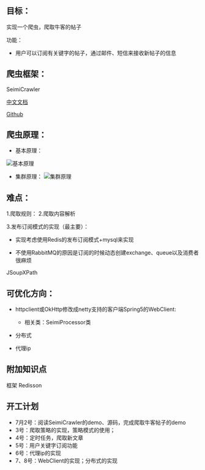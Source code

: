 ## 目标：

实现一个爬虫，爬取牛客的帖子

功能：

- 用户可以订阅有关键字的帖子，通过邮件、短信来接收新帖子的信息



## 爬虫框架：

SeimiCrawler

[中文文档](http://wiki.seimicrawler.org/#a1894e1210905b03f9b3404f8ca0b89)

[Github](https://github.com/zhegexiaohuozi/SeimiCrawler)

## 爬虫原理：

- 基本原理：

![基本原理](http://img.wanghaomiao.cn/v2_Seimi.png)

- 集群原理：
  ![集群原理](http://img.wanghaomiao.cn/v1_distributed.png)



## 难点：

1.爬取规则：
2.爬取内容解析

3.发布订阅模式的实现（最主要）：

- 实现考虑使用Redis的发布订阅模式+mysql来实现

-  不使用RabbitMQ的原因是订阅的时候动态创建exchange、queue以及消费者很麻烦

JSoupXPath



## 可优化方向：

- httpclient或OkHttp修改成netty支持的客户端Spring5的WebClient:
  - 相关类：SeimiProcessor类

- 分布式
- 代理ip



## 附加知识点

框架 Redisson



## 开工计划

- 7月2号：阅读SeimiCrawler的demo、源码，完成爬取牛客帖子的demo
- 3号：爬取策略的实现，策略模式的使用；
- 4号：定时任务，爬取新文章
- 5号：用户关键字订阅功能
- 6号：代理ip的实现
- 7、8号：WebClient的实现；分布式的实现

